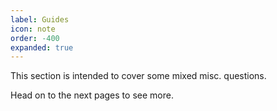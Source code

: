 ```yaml
---
label: Guides
icon: note
order: -400
expanded: true
---
```


This section is intended to cover some mixed misc. questions.

Head on to the next pages to see more.
